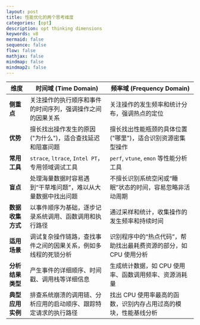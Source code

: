 ```yaml
---
layout: post
title: 性能优化的两个思考维度
categories: [opt]
description: opt thinking dimensions
keywords: v8
mermaid: false
sequence: false
flow: false
mathjax: false
mindmap: false
mindmap2: false
---
```


| 维度              | 时间域 (Time Domain)                                           | 频率域 (Frequency Domain)                                    |
| ----------------- | ------------------------------------------------------------- | ------------------------------------------------------------ |
| **侧重点**        | 关注操作的执行顺序和事件的时间序列，强调操作之间的因果关系      | 关注操作的发生频率和统计分布，强调热点的定位                  |
| **优势**          | 擅长找出操作发生的原因 ("为什么")，适合查找延迟和阻塞问题      | 擅长找出性能瓶颈的具体位置 ("哪里")，适合识别资源密集型操作   |
| **常用工具**      | `strace`, `ltrace`, `Intel PT`，专用领域调试工具               | `perf`, `vtune`, `emon` 等性能分析工具                       |
| **盲点**          | 处理海量数据时容易遇到“干草堆问题”，难以从大量数据中找出问题   | 不擅长识别系统空闲或“睡眠”状态的时间，容易忽略非活动周期     |
| **数据收集方式**  | 以事件顺序为基础，逐步记录系统调用、函数调用和执行路径         | 通过采样和统计，收集操作的发生频率和持续时间                 |
| **适用场景**      | 调试复杂操作链路，查找事件之间的因果关系，例如多线程的死锁分析 | 识别程序中的“热点代码”，帮助找出最耗费资源的部分，如 CPU 使用分析 |
| **分析结果类型**  | 产生事件的详细顺序、时间戳、调用栈等详细信息                   | 生成统计数据，如 CPU 使用率、函数调用频率、资源消耗量       |
| **典型应用实例**  | 排查系统崩溃的调用链、分析应用的启动顺序、跟踪特定请求的执行路径 | 找出 CPU 使用率最高的函数，识别内存占用过高的模块，性能基线分析 |

